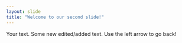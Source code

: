 ```yaml
---
layout: slide
title: "Welcome to our second slide!"
---
```

Your text. Some new edited/added text.
Use the left arrow to go back!
